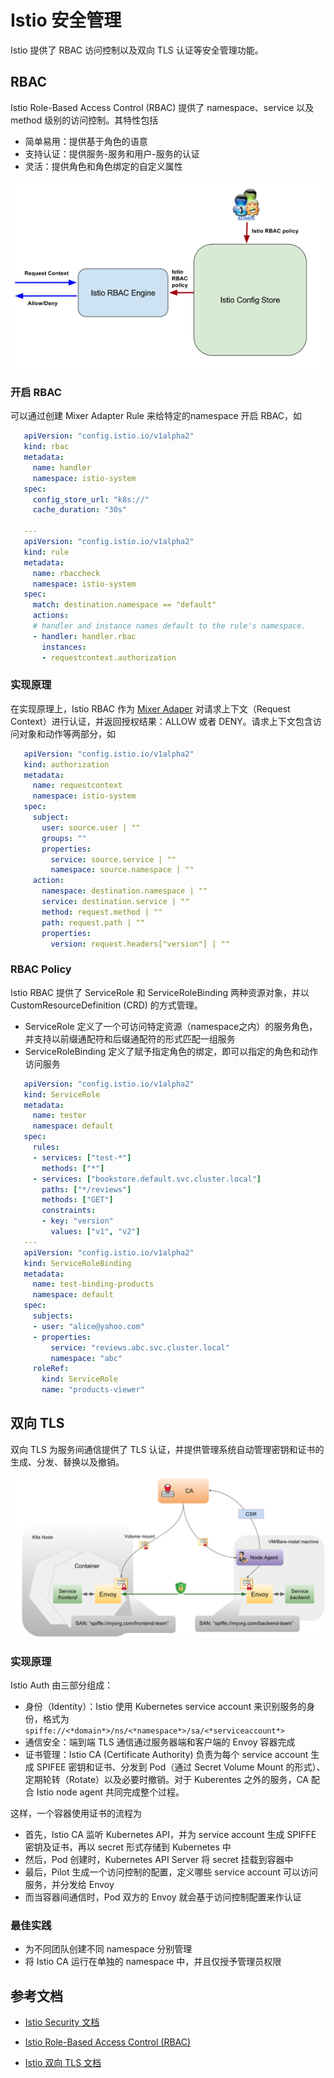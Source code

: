 # Istio 安全管理

Istio 提供了 RBAC 访问控制以及双向 TLS 认证等安全管理功能。

## RBAC

Istio Role-Based Access Control (RBAC) 提供了 namespace、service 以及 method 级别的访问控制。其特性包括

- 简单易用：提供基于角色的语意
- 支持认证：提供服务-服务和用户-服务的认证
- 灵活：提供角色和角色绑定的自定义属性

![image-20180423202459184](images/image-20180423202459184.png)

### 开启 RBAC

可以通过创建 Mixer Adapter Rule 来给特定的namespace 开启 RBAC，如

```yaml
   apiVersion: "config.istio.io/v1alpha2"
   kind: rbac
   metadata:
     name: handler
     namespace: istio-system
   spec:
     config_store_url: "k8s://"
     cache_duration: "30s"

   ---
   apiVersion: "config.istio.io/v1alpha2"
   kind: rule
   metadata:
     name: rbaccheck
     namespace: istio-system
   spec:
     match: destination.namespace == "default"
     actions:
     # handler and instance names default to the rule's namespace.
     - handler: handler.rbac
       instances:
       - requestcontext.authorization
```

### 实现原理

在实现原理上，Istio RBAC 作为 [Mixer Adaper](https://istio.io/docs/concepts/policy-and-control/mixer.html#adapters) 对请求上下文（Request Context）进行认证，并返回授权结果：ALLOW 或者 DENY。请求上下文包含访问对象和动作等两部分，如

```yaml
   apiVersion: "config.istio.io/v1alpha2"
   kind: authorization
   metadata:
     name: requestcontext
     namespace: istio-system
   spec:
     subject:
       user: source.user | ""
       groups: ""
       properties:
         service: source.service | ""
         namespace: source.namespace | ""
     action:
       namespace: destination.namespace | ""
       service: destination.service | ""
       method: request.method | ""
       path: request.path | ""
       properties:
         version: request.headers["version"] | ""
```

### RBAC Policy

Istio RBAC 提供了 ServiceRole 和 ServiceRoleBinding 两种资源对象，并以 CustomResourceDefinition (CRD) 的方式管理。

- ServiceRole 定义了一个可访问特定资源（namespace之内）的服务角色，并支持以前缀通配符和后缀通配符的形式匹配一组服务
- ServiceRoleBinding 定义了赋予指定角色的绑定，即可以指定的角色和动作访问服务

```yaml
   apiVersion: "config.istio.io/v1alpha2"
   kind: ServiceRole
   metadata:
     name: tester
     namespace: default
   spec:
     rules:
     - services: ["test-*"]
       methods: ["*"]
     - services: ["bookstore.default.svc.cluster.local"]
       paths: ["*/reviews"]
       methods: ["GET"]
       constraints:
       - key: "version"
         values: ["v1", "v2"]   
   ---
   apiVersion: "config.istio.io/v1alpha2"
   kind: ServiceRoleBinding
   metadata:
     name: test-binding-products
     namespace: default
   spec:
     subjects:
     - user: "alice@yahoo.com"
     - properties:
         service: "reviews.abc.svc.cluster.local"
         namespace: "abc"
     roleRef:
       kind: ServiceRole
       name: "products-viewer"
```

## 双向 TLS

双向 TLS 为服务间通信提供了 TLS 认证，并提供管理系统自动管理密钥和证书的生成、分发、替换以及撤销。

![](images/istio-tls.png)

### 实现原理

Istio Auth 由三部分组成：

- 身份（Identity）：Istio 使用 Kubernetes service account 来识别服务的身份，格式为 `spiffe://<*domain*>/ns/<*namespace*>/sa/<*serviceaccount*>`
- 通信安全：端到端 TLS 通信通过服务器端和客户端的 Envoy 容器完成
- 证书管理：Istio CA (Certificate Authority) 负责为每个 service account 生成 SPIFEE 密钥和证书、分发到 Pod（通过 Secret Volume Mount 的形式）、定期轮转（Rotate）以及必要时撤销。对于 Kuberentes 之外的服务，CA 配合 Istio node agent 共同完成整个过程。

这样，一个容器使用证书的流程为

- 首先，Istio CA 监听 Kubernetes API，并为 service account 生成 SPIFFE 密钥及证书，再以 secret 形式存储到 Kubernetes 中
- 然后，Pod 创建时，Kubernetes API Server 将 secret 挂载到容器中
- 最后，Pilot 生成一个访问控制的配置，定义哪些 service account 可以访问服务，并分发给 Envoy
- 而当容器间通信时，Pod 双方的 Envoy 就会基于访问控制配置来作认证

### 最佳实践

- 为不同团队创建不同 namespace 分别管理
- 将 Istio CA 运行在单独的 namespace 中，并且仅授予管理员权限

## 参考文档

- [Istio Security 文档](https://istio.io/docs/concepts/security/)
- [Istio Role-Based Access Control (RBAC)](https://istio.io/docs/concepts/security/rbac.html)


- [Istio 双向 TLS 文档](https://istio.io/docs/concepts/security/mutual-tls.html)
